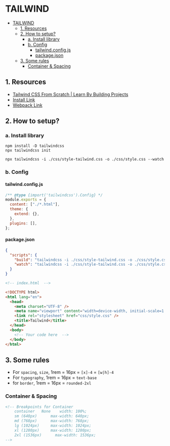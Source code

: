 # TAILWIND

- [TAILWIND](#tailwind)
  - [1. Resources](#1-resources)
  - [2. How to setup?](#2-how-to-setup)
    - [a. Install library](#a-install-library)
    - [b. Config](#b-config)
      - [tailwind.config.js](#tailwindconfigjs)
      - [package.json](#packagejson)
  - [3. Some rules](#3-some-rules)
    - [Container \& Spacing](#container--spacing)

## 1. Resources

- [Tailwind CSS From Scratch | Learn By Building Projects](https://www.udemy.com/course/tailwind-from-scratch/)
- [Install Link](https://tailwindcss.com/docs/installation)
- [Webpack Link](https://webpack.js.org)

## 2. How to setup?

### a. Install library

```Shell
npm install -D tailwindcss
npx tailwindcss init

npx tailwindcss -i ./css/style-tailwind.css -o ./css/style.css --watch
```

### b. Config

#### tailwind.config.js

```js
/** @type {import('tailwindcss').Config} */
module.exports = {
  content: ["./*.html"],
  theme: {
    extend: {},
  },
  plugins: [],
};
```

#### package.json

```json
{
  "scripts": {
    "build": "tailwindcss -i ./css/style-tailwind.css -o ./css/style.css",
    "watch": "tailwindcss -i ./css/style-tailwind.css -o ./css/style.css --watch"
  }
}
```

```html
<!-- index.html  -->

<!DOCTYPE html>
<html lang="en">
  <head>
    <meta charset="UTF-8" />
    <meta name="viewport" content="width=device-width, initial-scale=1.0" />
    <link rel="stylesheet" href="css/style.css" />
    <title>Tailwind</title>
  </head>
  <body>
    <!-- Your code here  -->
  </body>
</html>
```

## 3. Some rules

- For `spacing`, `size`, 1rem = 16px = `[x]-4` = `[w|h]-4`
- For `typography`, 1rem = 16px = `text-base`
- for `border`, 1rem = 16px = `rounded-2xl`

### Container & Spacing

```html
<!-- Breakpoints for Container 
    container	None	width: 100%;
    sm (640px)	    max-width: 640px;
    md (768px)	    max-width: 768px;
    lg (1024px)	    max-width: 1024px;
    xl (1280px)	    max-width: 1280px;
    2xl (1536px)	  max-width: 1536px; 
-->
```
